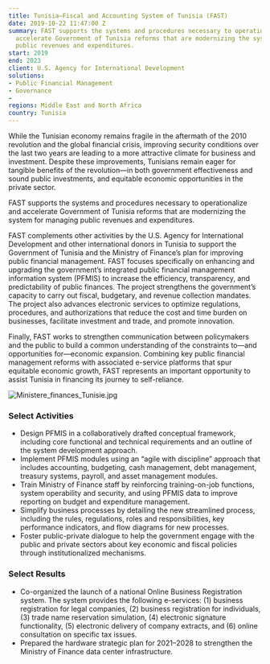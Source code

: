 ```yaml
---
title: Tunisia—Fiscal and Accounting System of Tunisia (FAST)
date: 2019-10-22 11:47:00 Z
summary: FAST supports the systems and procedures necessary to operationalize and
  accelerate Government of Tunisia reforms that are modernizing the system for managing
  public revenues and expenditures.
start: 2019
end: 2023
client: U.S. Agency for International Development
solutions:
- Public Financial Management
- Governance
- 
regions: Middle East and North Africa
country: Tunisia
---
```


While the Tunisian economy remains fragile in the aftermath of the 2010 revolution and the global financial crisis, improving security conditions over the last two years are leading to a more attractive climate for business and investment. Despite these improvements, Tunisians remain eager for tangible benefits of the revolution—in both government effectiveness and sound public investments, and equitable economic opportunities in the private sector. 

FAST supports the systems and procedures necessary to operationalize and accelerate Government of Tunisia reforms that are modernizing the system for managing public revenues and expenditures.

FAST complements other activities by the U.S. Agency for International Development and other international donors in Tunisia to support the Government of Tunisia and the Ministry of Finance’s plan for improving public financial management. FAST focuses specifically on enhancing and upgrading the government’s integrated public financial management information system (PFMIS) to increase the efficiency, transparency, and predictability of public finances. The project strengthens the government’s capacity to carry out fiscal, budgetary, and revenue collection mandates. The project also advances electronic services to optimize regulations, procedures, and authorizations that reduce the cost and time burden on businesses, facilitate investment and trade, and promote innovation. 

Finally, FAST works to strengthen communication between policymakers and the public to build a common understanding of the constraints to—and opportunities for—economic expansion. Combining key public financial management reforms with associated e-service platforms that spur equitable economic growth, FAST represents an important opportunity to assist Tunisia in financing its journey to self-reliance.

![Ministere_finances_Tunisie.jpg](/uploads/Ministere_finances_Tunisie.jpg)

### Select Activities

* Design PFMIS in a collaboratively drafted conceptual framework, including core functional and technical requirements and an outline of the system development approach.
* Implement PFMIS modules using an “agile with discipline” approach that includes accounting, budgeting, cash management, debt management, treasury systems, payroll, and asset management modules.
* Train Ministry of Finance staff by reinforcing training-on-job functions, system operability and security, and using PFMIS data to improve reporting on budget and expenditure management.
* Simplify business processes by detailing the new streamlined process, including the rules, regulations, roles and responsibilities, key performance indicators, and flow diagrams for new processes.
* Foster public-private dialogue to help the government engage with the public and private sectors about key economic and fiscal policies through institutionalized mechanisms.

### Select Results

* Co-organized the launch of a national Online Business Registration system. The system provides the following e-services: (1) business registration for legal companies, (2) business registration for individuals, (3) trade name reservation simulation, (4) electronic signature functionality, (5) electronic delivery of company extracts, and (6) online consultation on specific tax issues. 
* Prepared the hardware strategic plan for 2021–2028 to strengthen the Ministry of Finance data center infrastructure.